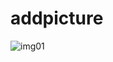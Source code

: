 # addpicture
![img01](https://user-images.githubusercontent.com/106478807/172999292-85e975bb-e04e-4348-a5ae-40fe5e4b1d41.jpg)


